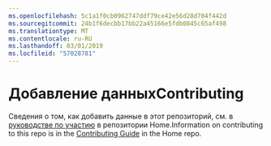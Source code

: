 ```yaml
---
ms.openlocfilehash: 5c1a1f0cb0962747ddf79ce42e56d28d704f442d
ms.sourcegitcommit: 24b1f6decbb17bb22a45166e5fdb0845c65af498
ms.translationtype: MT
ms.contentlocale: ru-RU
ms.lasthandoff: 03/01/2019
ms.locfileid: "57028781"
---
```

<a name="contributing"></a><span data-ttu-id="98e0a-101">Добавление данных</span><span class="sxs-lookup"><span data-stu-id="98e0a-101">Contributing</span></span>
======

<span data-ttu-id="98e0a-102">Сведения о том, как добавить данные в этот репозиторий, см. в [руководстве по участию](https://github.com/aspnet/Home/blob/dev/CONTRIBUTING.md) в репозитории Home.</span><span class="sxs-lookup"><span data-stu-id="98e0a-102">Information on contributing to this repo is in the [Contributing Guide](https://github.com/aspnet/Home/blob/dev/CONTRIBUTING.md) in the Home repo.</span></span>
